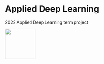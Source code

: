 # Applied Deep Learning

2022 Applied Deep Learning term project


<img src="https://user-images.githubusercontent.com/65345381/104730528-8e9b4100-577d-11eb-9dd0-3625a7e84885.png"  width="100">


